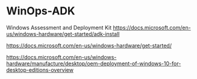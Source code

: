 # WinOps-ADK
Windows Assessment and Deployment Kit https://docs.microsoft.com/en-us/windows-hardware/get-started/adk-install


https://docs.microsoft.com/en-us/windows-hardware/get-started/

https://docs.microsoft.com/en-us/windows-hardware/manufacture/desktop/oem-deployment-of-windows-10-for-desktop-editions-overview
